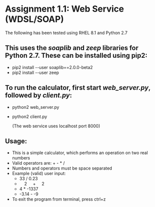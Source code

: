 # Assignment 1.1: Web Service (WDSL/SOAP)

The following has been tested using RHEL 8.1 and Python 2.7

## This uses the _soaplib_ and _zeep_ libraries for Python 2.7. These can be installed using pip2:
- pip2 install --user soaplib==2.0.0-beta2
- pip2 install --user zeep

## To run the calculator, first start _web_server.py_, followed by _client.py_:
- python2 web_server.py
- python2 client.py

    (The web service uses localhost port 8000)

## Usage:
- This is a simple calculator, which performs an operation on two real numbers
- Valid operators are: + - * /
- Numbers and operators must be space separated
- Example (valid) user input:
    - 33 / 0.23
    - &nbsp;&nbsp;&nbsp; 2 &nbsp;&nbsp;&nbsp; + &nbsp;&nbsp;&nbsp; 2
    - 4 * -1337
    - -3.14 - -9
- To exit the program from terminal, press ctrl+z
